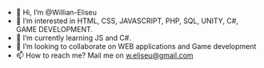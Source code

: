 - 👋 Hi, I’m @Willian-Eliseu
- 👀 I’m interested in HTML, CSS, JAVASCRIPT, PHP, SQL, UNITY, C#, GAME DEVELOPMENT.
- 🌱 I’m currently learning JS and C#.
- 💞️ I’m looking to collaborate on WEB applications and Game development
- 📫 How to reach me? Mail me on w.eliseu@gmail.com

<!---
Willian-Eliseu/Willian-Eliseu is a ✨ special ✨ repository because its `README.md` (this file) appears on your GitHub profile.
You can click the Preview link to take a look at your changes.
--->
